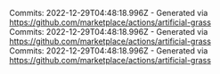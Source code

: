 Commits: 2022-12-29T04:48:18.996Z - Generated via https://github.com/marketplace/actions/artificial-grass
<br>
Commits: 2022-12-29T04:48:18.996Z - Generated via https://github.com/marketplace/actions/artificial-grass
<br>
Commits: 2022-12-29T04:48:18.996Z - Generated via https://github.com/marketplace/actions/artificial-grass
<br>
